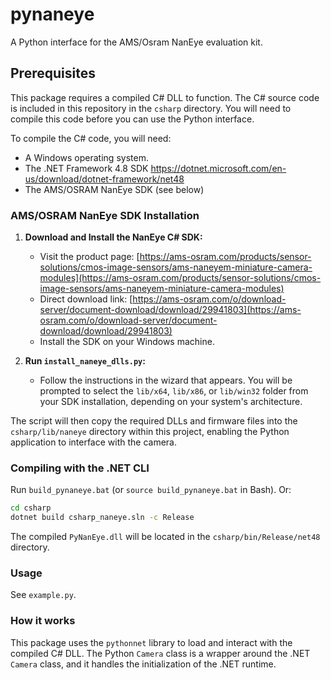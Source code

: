 # pynaneye

A Python interface for the AMS/Osram NanEye evaluation kit.

## Prerequisites

This package requires a compiled C# DLL to function. The C# source code is included in this repository in the `csharp` directory. You will need to compile this code before you can use the Python interface.

To compile the C# code, you will need:

*   A Windows operating system.
*   The .NET Framework 4.8 SDK https://dotnet.microsoft.com/en-us/download/dotnet-framework/net48
*   The AMS/OSRAM NanEye SDK (see below)

### AMS/OSRAM NanEye SDK Installation

1.  **Download and Install the NanEye C# SDK:**
    *   Visit the product page: [https://ams-osram.com/products/sensor-solutions/cmos-image-sensors/ams-naneyem-miniature-camera-modules](https://ams-osram.com/products/sensor-solutions/cmos-image-sensors/ams-naneyem-miniature-camera-modules)
    *   Direct download link: [https://ams-osram.com/o/download-server/document-download/download/29941803](https://ams-osram.com/o/download-server/document-download/download/29941803)
    *   Install the SDK on your Windows machine.

2.  **Run `install_naneye_dlls.py`:**
    *   Follow the instructions in the wizard that appears. You will be prompted to select the `lib/x64`, `lib/x86`, or `lib/win32` folder from your SDK installation, depending on your system's architecture.

The script will then copy the required DLLs and firmware files into the `csharp/lib/naneye` directory within this project, enabling the Python application to interface with the camera.

### Compiling with the .NET CLI

Run `build_pynaneye.bat` (or `source build_pynaneye.bat` in Bash). Or:

```bash
cd csharp
dotnet build csharp_naneye.sln -c Release
```

The compiled `PyNanEye.dll` will be located in the `csharp/bin/Release/net48` directory.

### Usage

See `example.py`.

### How it works

This package uses the `pythonnet` library to load and interact with the compiled C# DLL. The Python `Camera` class is a wrapper around the .NET `Camera` class, and it handles the initialization of the .NET runtime.
